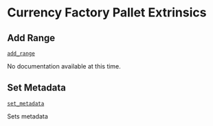 <!-- AUTOMATICALLY GENERATED -->
<!-- Generated at 2022-06-25T22:31:58.355395961Z -->

# Currency Factory Pallet Extrinsics

## Add Range

[`add_range`](https://dali.devnets.composablefinance.ninja/doc/pallet_currency_factory/pallet/enum.Call.html#variant.add_range)

No documentation available at this time.

## Set Metadata

[`set_metadata`](https://dali.devnets.composablefinance.ninja/doc/pallet_currency_factory/pallet/enum.Call.html#variant.set_metadata)

Sets metadata
